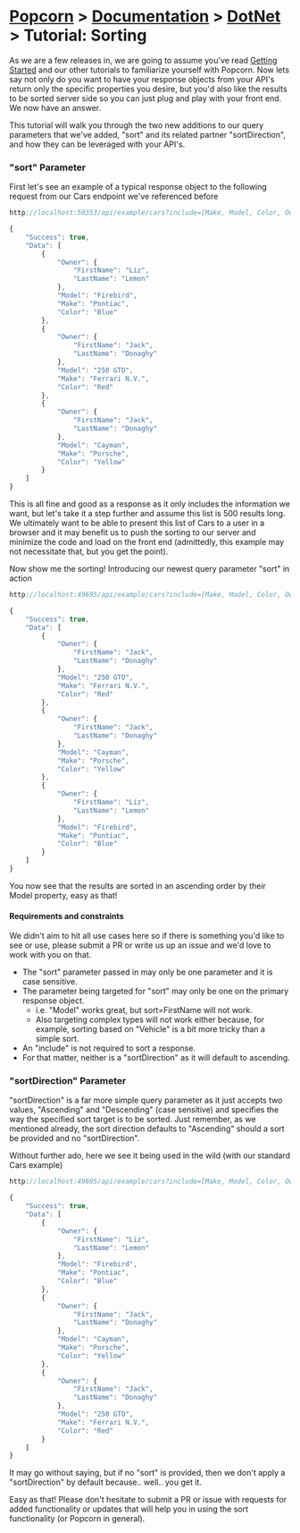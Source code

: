 # [Popcorn](../../README.md) > [Documentation](../Documentation.md) > [DotNet](DotNetDocumentation.md) > Tutorial: Sorting

As we are a few releases in, we are going to assume you've read [Getting Started](DotNetTutorialGettingStarted.md) and our other tutorials to familiarize
yourself with Popcorn. Now lets say not only do you want to have your response objects from your API's return only the specific properties you desire, but
you'd also like the results to be sorted server side so you can just plug and play with your front end. We now have an answer.

This tutorial will walk you through the two new additions to our query parameters that we've added, "sort" and its related partner "sortDirection", and how they 
can be leveraged with your API's.

### "sort" Parameter

First let's see an example of a typical response object to the following request from our Cars endpoint we've referenced before
```javascript
http://localhost:50353/api/example/cars?include=[Make, Model, Color, Owner[FirstName, LastName]]

{
    "Success": true,
    "Data": [
        {
            "Owner": {
                "FirstName": "Liz",
                "LastName": "Lemon"
            },
            "Model": "Firebird",
            "Make": "Pontiac",
            "Color": "Blue"
        },
        {
            "Owner": {
                "FirstName": "Jack",
                "LastName": "Donaghy"
            },
            "Model": "250 GTO",
            "Make": "Ferrari N.V.",
            "Color": "Red"
        },
        {
            "Owner": {
                "FirstName": "Jack",
                "LastName": "Donaghy"
            },
            "Model": "Cayman",
            "Make": "Porsche",
            "Color": "Yellow"
        }
    ]
}
```

This is all fine and good as a response as it only includes the information we want, but let's take it a step further and assume this list
is 500 results long. We ultimately want to be able to present this list of Cars to a user in a browser and it may benefit us to push the sorting
to our server and minimize the code and load on the front end (admittedly, this example may not necessitate that, but you get the point).

Now show me the sorting!
Introducing our newest query parameter "sort" in action
```javascript
http://localhost:49695/api/example/cars?include=[Make, Model, Color, Owner[FirstName, LastName]]&sort=Model

{
    "Success": true,
    "Data": [
        {
            "Owner": {
                "FirstName": "Jack",
                "LastName": "Donaghy"
            },
            "Model": "250 GTO",
            "Make": "Ferrari N.V.",
            "Color": "Red"
        },
        {
            "Owner": {
                "FirstName": "Jack",
                "LastName": "Donaghy"
            },
            "Model": "Cayman",
            "Make": "Porsche",
            "Color": "Yellow"
        },
        {
            "Owner": {
                "FirstName": "Liz",
                "LastName": "Lemon"
            },
            "Model": "Firebird",
            "Make": "Pontiac",
            "Color": "Blue"
        }
    ]
}
```

You now see that the results are sorted in an ascending order by their Model property, easy as that!

#### Requirements and constraints
We didn't aim to hit all use cases here so if there is something you'd like to see or use, please submit a PR or write us up an issue 
and we'd love to work with you on that.

+ The "sort" parameter passed in may only be one parameter and it is case sensitive.
+ The parameter being targeted for "sort" may only be one on the primary response object.
	+ i.e. "Model" works great, but sort=FirstName will not work.
	+ Also targeting complex types will not work either because, for example, sorting based on "Vehicle" is a bit more tricky than a simple sort.
+ An "include" is not required to sort a response.
+ For that matter, neither is a "sortDirection" as it will default to ascending.

### "sortDirection" Parameter

"sortDirection" is a far more simple query parameter as it just accepts two values, "Ascending" and "Descending" (case sensitive) 
and specifies the way the specified sort target is to be sorted.
Just remember, as we mentioned already, the sort direction defaults to "Ascending" should a sort be provided and no "sortDirection".

Without further ado, here we see it being used in the wild (with our standard Cars example)
```javascript
http://localhost:49695/api/example/cars?include=[Make, Model, Color, Owner[FirstName, LastName]]&sort=Model&sortDirection=Descending

{
    "Success": true,
    "Data": [
        {
            "Owner": {
                "FirstName": "Liz",
                "LastName": "Lemon"
            },
            "Model": "Firebird",
            "Make": "Pontiac",
            "Color": "Blue"
        },
        {
            "Owner": {
                "FirstName": "Jack",
                "LastName": "Donaghy"
            },
            "Model": "Cayman",
            "Make": "Porsche",
            "Color": "Yellow"
        },
        {
            "Owner": {
                "FirstName": "Jack",
                "LastName": "Donaghy"
            },
            "Model": "250 GTO",
            "Make": "Ferrari N.V.",
            "Color": "Red"
        }
    ]
}
```

It may go without saying, but if no "sort" is provided, then we don't apply a "sortDirection" by default because.. well.. you get it.

Easy as that! Please don't hesitate to submit a PR or issue with requests for added functionality or updates that will help you in using 
the sort functionality (or Popcorn in general).